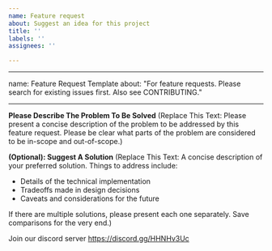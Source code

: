 ```yaml
---
name: Feature request
about: Suggest an idea for this project
title: ''
labels: ''
assignees: ''

---
```


---
name: Feature Request Template
about: "For feature requests. Please search for existing issues first. Also see CONTRIBUTING."

---

**Please Describe The Problem To Be Solved**
(Replace This Text: Please present a concise description of the problem to be addressed by this feature request. Please be clear what parts of the problem are considered to be in-scope and out-of-scope.)

**(Optional): Suggest A Solution**
(Replace This Text: A concise description of your preferred solution. Things to address include:
* Details of the technical implementation
* Tradeoffs made in design decisions
* Caveats and considerations for the future

If there are multiple solutions, please present each one separately. Save comparisons for the very end.)

Join our discord server https://discord.gg/HHNHv3Uc
